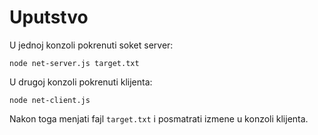 # Uputstvo

U jednoj konzoli pokrenuti soket server:

```
node net-server.js target.txt
```

U drugoj konzoli pokrenuti klijenta:

```
node net-client.js
```

Nakon toga menjati fajl `target.txt` i posmatrati izmene u konzoli klijenta.